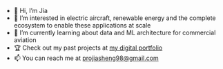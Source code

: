 - 👋 Hi, I’m Jia
- 👀 I’m interested in electric aircraft, renewable energy and the complete ecosystem to enable these applications at scale
- 🌱 I’m currently learning about data and ML architecture for commercial aviation
- 🏆 Check out my past projects at [my digital portfolio](https://projiasheng.notion.site/Jia-Sheng-f9861b717d8e40059a7484cb639f3402?pvs=4)
- 📫 You can reach me at projiasheng98@gmail.com

<!---
JST3217/JST3217 is a ✨ special ✨ repository because its `README.md` (this file) appears on your GitHub profile.
You can click the Preview link to take a look at your changes.
--->
